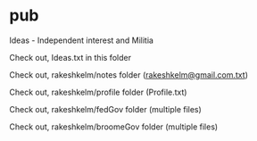 # pub
Ideas - Independent interest and Militia

Check out, Ideas.txt in this folder

Check out, rakeshkelm/notes folder (rakeshkelm@gmail.com.txt)

Check out, rakeshkelm/profile folder (Profile.txt)

Check out, rakeshkelm/fedGov folder (multiple files)

Check out, rakeshkelm/broomeGov folder (multiple files)

